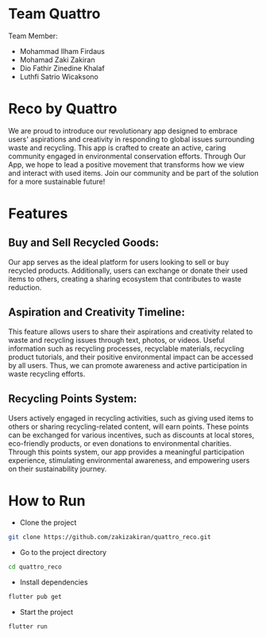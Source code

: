 # Team Quattro
Team Member:
- Mohammad Ilham Firdaus
- Mohamad Zaki Zakiran
- Dio Fathir Zinedine Khalaf
- Luthfi Satrio Wicaksono

# Reco by Quattro
We are proud to introduce our revolutionary app designed to embrace users' aspirations and creativity in responding to global issues surrounding waste and recycling. This app is crafted to create an active, caring community engaged in environmental conservation efforts. Through Our App, we hope to lead a positive movement that transforms how we view and interact with used items. Join our community and be part of the solution for a more sustainable future!

# Features

## Buy and Sell Recycled Goods:
Our app serves as the ideal platform for users looking to sell or buy recycled products. Additionally, users can exchange or donate their used items to others, creating a sharing ecosystem that contributes to waste reduction.

## Aspiration and Creativity Timeline:
This feature allows users to share their aspirations and creativity related to waste and recycling issues through text, photos, or videos. Useful information such as recycling processes, recyclable materials, recycling product tutorials, and their positive environmental impact can be accessed by all users. Thus, we can promote awareness and active participation in waste recycling efforts.

## Recycling Points System:
Users actively engaged in recycling activities, such as giving used items to others or sharing recycling-related content, will earn points. These points can be exchanged for various incentives, such as discounts at local stores, eco-friendly products, or even donations to environmental charities. Through this points system, our app provides a meaningful participation experience, stimulating environmental awareness, and empowering users on their sustainability journey.

# How to Run

- Clone the project
```bash
git clone https://github.com/zakizakiran/quattro_reco.git
```

- Go to the project directory
```bash
cd quattro_reco
```

- Install dependencies
```bash
flutter pub get
```

- Start the project
```bash
flutter run
```
